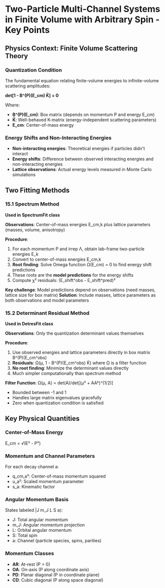 # Two-Particle Multi-Channel Systems in Finite Volume with Arbitrary Spin - Key Points

## Physics Context: Finite Volume Scattering Theory

### Quantization Condition
The fundamental equation relating finite-volume energies to infinite-volume scattering amplitudes:

**det[1 - B^(P)(E_cm) K̃] = 0**

Where:
- **B^(P)(E_cm)**: Box matrix (depends on momentum P and energy E_cm)
- **K̃**: Well-behaved K-matrix (energy-independent scattering parameters)
- **E_cm**: Center-of-mass energy

### Energy Shifts and Non-Interacting Energies
- **Non-interacting energies**: Theoretical energies if particles didn't interact
- **Energy shifts**: Difference between observed interacting energies and non-interacting energies
- **Lattice observations**: Actual energy levels measured in Monte Carlo simulations

## Two Fitting Methods

### 15.1 Spectrum Method
**Used in SpectrumFit class**

**Observations**: Center-of-mass energies E_cm,k plus lattice parameters (masses, volume, anisotropy)

**Procedure**:
1. For each momentum P and irrep Λ, obtain lab-frame two-particle energies E_k
2. Convert to center-of-mass energies E_cm,k  
3. **Root finding**: Solve Omega function Ω(E_cm) = 0 to find energy shift predictions
4. These roots are the **model predictions** for the energy shifts
5. Compute χ² residuals: (E_shift^obs - E_shift^pred)²

**Key challenge**: Model predictions depend on observations (need masses, lattice size for box matrix)
**Solution**: Include masses, lattice parameters as both observations and model parameters

### 15.2 Determinant Residual Method  
**Used in DetresFit class**

**Observations**: Only the quantization determinant values themselves

**Procedure**:
1. Use observed energies and lattice parameters directly in box matrix B^(P)(E_cm^obs)
2. **Residuals**: Ω(μ, 1 - B^(P)(E_cm^obs) K̃) where Ω is a filter function
3. **No root finding**: Minimize the determinant values directly
4. Much simpler computationally than spectrum method

**Filter Function**: Ω(μ, A) = det(A)/det[(μ² + AA†)^(1/2)]
- Bounded between -1 and 1
- Handles large matrix eigenvalues gracefully
- Zero when quantization condition is satisfied

## Key Physical Quantities

### Center-of-Mass Energy
E_cm = √(E² - P²)

### Momentum and Channel Parameters
For each decay channel a:
- q_cm,a²: Center-of-mass momentum squared
- u_a²: Scaled momentum parameter
- s_a: Kinematic factor

### Angular Momentum Basis
States labeled |J m_J L S a⟩:
- J: Total angular momentum
- m_J: Angular momentum projection
- L: Orbital angular momentum  
- S: Total spin
- a: Channel (particle species, spins, parities)

### Momentum Classes
- **AR**: At-rest (P = 0)
- **OA**: On-axis (P along coordinate axis)
- **PD**: Planar diagonal (P in coordinate plane)
- **CD**: Cubic diagonal (P along space diagonal)
